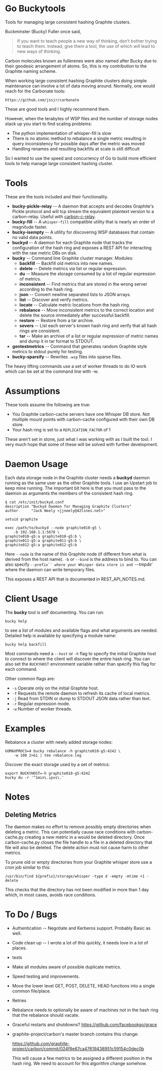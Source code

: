 Go Buckytools
==============

Tools for managing large consistent hashing Graphite clusters.

Buckminster (Bucky) Fuller once said,

> If you want to teach people a new way of thinking, don’t bother trying to teach
> them. Instead, give them a tool, the use of which will lead to new ways of
> thinking.

Carbon molecules known as fullerenes were also named after Bucky due
to their geodesic arrangement of atoms.  So, this is my contribution
to the Graphite naming scheme.

When working large consistent hashing Graphite clusters doing simple
maintenance can involve a lot of data moving around.  Normally, one would reach
for the Carbonate tools:

    https://github.com/jssjr/carbonate

These are good tools and I highly recommend them.

However, when the terabytes of WSP files and the number of storage nodes
stack up you start to find scaling problems:

* The python implementation of whisper-fill is slow
* There is no atomic method to rebalance a single metric
  resulting in query inconsistency for possible days after the
  metric was moved
* Handling renames and resulting backfills at scale is still
  difficult

So I wanted to use the speed and concurrency of Go to build more efficient
tools to help manage large consistent hashing cluster.

Tools
=====

These are the tools included and their functionality.

* **bucky-pickle-relay** -- A daemon that accepts and decodes Graphite's
  Pickle protocol and will tcp stream the equivalent plaintext version
  to a carbon-relay.  Useful with [carbon-c-relay][1].
* **bucky-fill** -- A `whisper-fill` compatible utility that is nearly
  an order of magnitude faster.
* **bucky-isempty** -- A utility for discovering WSP databases that
  contain no valid data points.
* **buckyd** -- A daemon for each Graphite node that tracks the
  configuration of the hash ring and exposes a REST API for
  interacting with the raw metric DBs on disk.
* **bucky** -- Command line Graphite cluster manager.  Modules:
  * **backfill** -- Backfill old metrics into new names.
  * **delete** -- Delete metrics via list or regular expression.
  * **du** -- Measure the storage consumed by a list of regular expression of
    metrics.
  * **inconsistent** -- Find metrics that are stored in the wrong server
    according to the hash ring.
  * **json** -- Convert newline separated lists to JSON arrays.
  * **list** -- Discover and verify metrics.
  * **locate** -- Calculate metric locations from the hash ring.
  * **rebalance** -- Move inconsistent metrics to the correct location
    and delete the source immediately after successful backfill.
  * **restore** -- Restore from a tar archive.
  * **severs** -- List each server's known hash ring and verify that
    all hash rings are consistent.
  * **tar** -- Make an archive of a list or regular expression of metric
    names and dump it in tar format to STDOUT.
* **gentestmetrics** -- Command that generates random Graphite style metrics
  to stdout purely for testing.
* **bucky-sparsify** -- Rewrites `.wsp` files into sparse files.

The heavy lifting commands use a set of worker threads to do IO work
which can be set at the command line with -w.

Assumptions
===========

These tools assume the following are true:

* You Graphite carbon-cache servers have one Whisper DB store.  Not multiple
  mount points with carbon-cache configured with their own DB store.
* Your hash ring is set to a `REPLICATION_FACTOR` of 1

These aren't set in stone, just what I was working with as I built the tool.  I
very much hope that some of these will be solved with further development.

Daemon Usage
============

Each data storage node in the Graphite cluster needs a **buckyd** daemon
running as the same user as the other Graphite tools.  I use an Upstart
job to keep mine running.  The important bit here is that you must
pass to the daemon as arguments the members of the consistent hash ring.

    $ cat /etc/init/buckyd.conf
    description "Buckyd Daemon for Managing Graphite Clusters"
    author      "Jack Neely <jjneely@42lines.net>"

    setuid graphite

    exec /path/to/buckyd --node graphite010-g5 \
        -b 192.168.1.1:5678 \
	graphite010-g5:a graphite010-g5:b \
	graphite011-g5:a graphite011-g5:b \
	graphite012-g5:a graphite012-g5:b

Here `--node` is the name of this Graphite node (if different from what
is derived from the host name).  `-b` or `--bind` is the address to bind
to.  You can also specify `--prefix`` where your Whisper data store is
and `--tmpdir` where the daemon can write temporary files.

This exposes a REST API that is documented in REST_API_NOTES.md.

Client Usage
============

The **bucky** tool is self documenting.  You can run:

    bucky help

to see a list of modules and available flags and what arguments are needed.
Detailed help is available by specifying a module name:

    bucky help backfill

Most commands need a `--host` or `-h` flag to specify the initial Graphite
host to connect to where the client will discover the entire hash ring.
You can also set the `BUCKYHOST` environment variable rather than
specify this flag for each command.

Other common flags are:

* `-s` Operate only on the initial Graphite host.
* `-f` Requests the remote daemon to refresh its cache of local metrics.
* `-j` Read from STDIN or dump to STDOUT JSON data rather than text.
* `-r` Regular expression mode.
* `-w` Number of worker threads.

Examples
========

Rebalance a cluster with newly added storage nodes:

    GOMAXPROCS=4 bucky rebalance -h graphite010-g5:4242 \
        -w 100 2>&1 | tee rebalance.log

Discover the exact storage used by a set of metrics:

    export BUCKYHOST=-h graphite010-g5:4242
    bucky du -r '^1min\.ipvs\.'

Notes
=====

Deleting Metrics
----------------

The daemon makes no effort to remove possibly empty directories when deleting
a metric.  This can potentially cause race conditions with carbon-cache.py
creating a new metric in a would be deleted directory.  Once carbon-cache.py
closes the file handle to a file in a deleted directory that file will also
be deleted.  The delete action must not cause harm to other metrics.

To prune old or empty directories from your Graphite whisper store use a
cron job similar to this:

    /usr/bin/find ${prefix}/storage/whisper -type d -empty -mtime +1 -delete

This checks that the directory has not been modified in more than 1 day
which, in most cases, avoids race conditions.

To Do / Bugs
============

* Authentication -- Negotiate and Kerberos support.  Probably Basic as well.
* Code clean up -- I wrote a lot of this quickly, it needs love in a
  lot of places.
* tests
* Make all modules aware of possible duplicate metrics.
* Speed testing and improvements.
* Move the lower level GET, POST, DELETE, HEAD functions into a single
  common file/place.
* Retries
* Rebalance needs to optionally be aware of machines not in the hash ring that
  the rebalance should vacate.
* Graceful restarts and shutdowns?  https://github.com/facebookgo/grace
* graphite-project/carbon's master branch contains this change:

    https://github.com/graphite-project/carbon/commit/024f9e67ca47619438951c59154c0dec0b

  This will cause a few metrics to be assigned a different position in the
  hash ring.  We need to account for this algorithm change somehow.

[1]: https://github.com/grobian/carbon-c-relay
